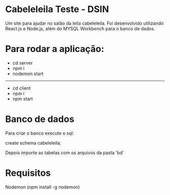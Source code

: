 # Cabeleleila Teste - DSIN 

Um site para ajudar no salão da leila cabeleleila. 
Foi desenvolvido utilizando React.js e Node.js, além do MYSQL Workbench para o banco de dados.

# Para rodar a aplicação:

* cd server
* npm i
* nodemon start

---

* cd client
* npm i
* npm start

# Banco de dados

Para criar o banco execute o sql:

create schema cabeleleila;

Depois importe as tabelas com os arquivos da pasta 'bd'

# Requisitos

Nodemon (npm install -g nodemon)
